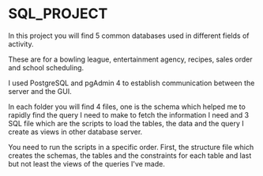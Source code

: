 # SQL_PROJECT

In this project you will find 5 common databases used in different fields of activity.

These are for a bowling league, entertainment agency, recipes, sales order and school scheduling. 

I used PostgreSQL and pgAdmin 4 to establish communication between the server and the GUI. 

In each folder you will find 4 files, one is the schema which helped me to rapidly find the query I need to make to fetch the information I need and 3 SQL file which are the scripts to load the tables, the data and the query I create as views in other database server. 

You need to run the scripts in a specific order. First, the structure file which creates the schemas, the tables and the constraints for each table and last but not least the views of the queries I've made. 
